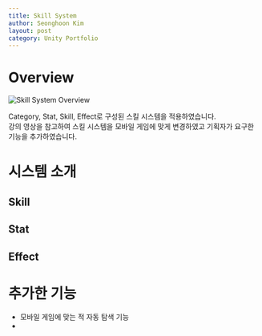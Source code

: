 ```yaml
---
title: Skill System
author: Seonghoon Kim
layout: post
category: Unity Portfolio
---
```


# Overview
![Skill System Overview]({{site.baseurl}}/assets/images/skillsystem_overview.png)  

Category, Stat, Skill, Effect로 구성된 스킬 시스템을 적용하였습니다.  
강의 영상을 참고하여 스킬 시스템을 모바일 게임에 맞게 변경하였고 기획자가 요구한 기능을 추가하였습니다.

# 시스템 소개

## Skill

## Stat

## Effect

# 추가한 기능
- 모바일 게임에 맞는 적 자동 탐색 기능
- 
